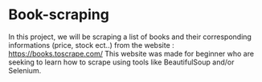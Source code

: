# Book-scraping

In this project, we will be scraping a list of books and their corresponding informations (price, stock ect..) from the website : https://books.toscrape.com/
This website was made for beginner who are seeking to learn how to scrape using tools like BeautifulSoup and/or Selenium.
